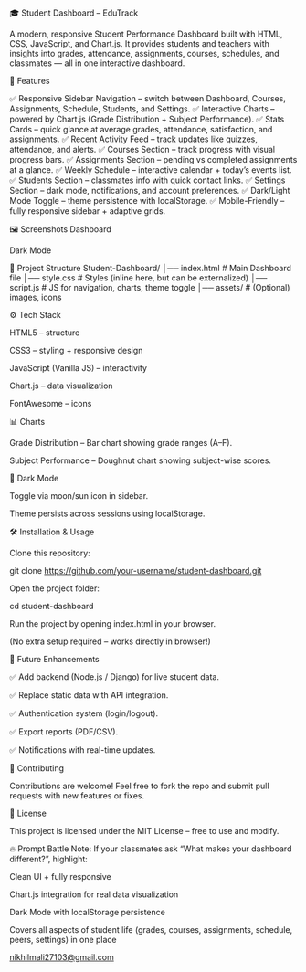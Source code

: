 🎓 Student Dashboard – EduTrack

A modern, responsive Student Performance Dashboard built with HTML, CSS, JavaScript, and Chart.js.
It provides students and teachers with insights into grades, attendance, assignments, courses, schedules, and classmates — all in one interactive dashboard.

🚀 Features

✅ Responsive Sidebar Navigation – switch between Dashboard, Courses, Assignments, Schedule, Students, and Settings.
✅ Interactive Charts – powered by Chart.js (Grade Distribution + Subject Performance).
✅ Stats Cards – quick glance at average grades, attendance, satisfaction, and assignments.
✅ Recent Activity Feed – track updates like quizzes, attendance, and alerts.
✅ Courses Section – track progress with visual progress bars.
✅ Assignments Section – pending vs completed assignments at a glance.
✅ Weekly Schedule – interactive calendar + today’s events list.
✅ Students Section – classmates info with quick contact links.
✅ Settings Section – dark mode, notifications, and account preferences.
✅ Dark/Light Mode Toggle – theme persistence with localStorage.
✅ Mobile-Friendly – fully responsive sidebar + adaptive grids.

🖼️ Screenshots
Dashboard

Dark Mode

📂 Project Structure
Student-Dashboard/
│── index.html        # Main Dashboard file
│── style.css         # Styles (inline here, but can be externalized)
│── script.js         # JS for navigation, charts, theme toggle
│── assets/           # (Optional) images, icons

⚙️ Tech Stack

HTML5 – structure

CSS3 – styling + responsive design

JavaScript (Vanilla JS) – interactivity

Chart.js – data visualization

FontAwesome – icons

📊 Charts

Grade Distribution – Bar chart showing grade ranges (A–F).

Subject Performance – Doughnut chart showing subject-wise scores.

🌙 Dark Mode

Toggle via moon/sun icon in sidebar.

Theme persists across sessions using localStorage.

🛠️ Installation & Usage

Clone this repository:

git clone https://github.com/your-username/student-dashboard.git


Open the project folder:

cd student-dashboard


Run the project by opening index.html in your browser.

(No extra setup required – works directly in browser!)

🎯 Future Enhancements

✅ Add backend (Node.js / Django) for live student data.

✅ Replace static data with API integration.

✅ Authentication system (login/logout).

✅ Export reports (PDF/CSV).

✅ Notifications with real-time updates.

🤝 Contributing

Contributions are welcome!
Feel free to fork the repo and submit pull requests with new features or fixes.

📜 License

This project is licensed under the MIT License – free to use and modify.

🔥 Prompt Battle Note:
If your classmates ask “What makes your dashboard different?”, highlight:

Clean UI + fully responsive

Chart.js integration for real data visualization

Dark Mode with localStorage persistence

Covers all aspects of student life (grades, courses, assignments, schedule, peers, settings) in one place

nikhilmali27103@gmail.com
